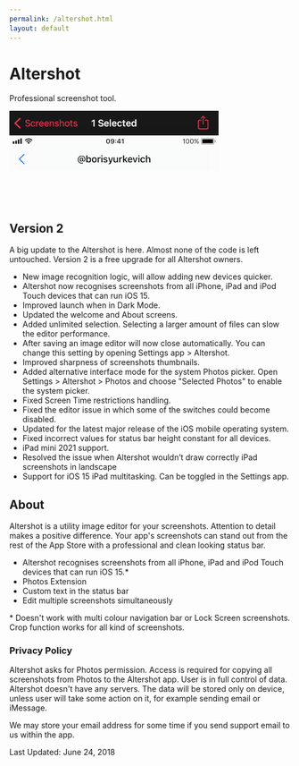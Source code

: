 ```yaml
---
permalink: /altershot.html
layout: default
---
```


<h1 class="appName">Altershot</h1>
<p class="hero">Professional screenshot tool.</p>

<img src="/images/altershot-bar.png" srcset="/images/altershot-bar_2x.png 2x" alt="Status bar with time 9:41 and full battery." style="width: 375px; height:108px;">

<a href="https://geo.itunes.apple.com/us/app/altershot-screenshot-editor/id911930618?mt=8&at=1010l4GJ" style="display:inline-block;overflow:hidden;background:url(https://linkmaker.itunes.apple.com/images/badges/en-us/badge_appstore-lrg.svg) no-repeat;width:165px;height:40px;" class="badge" aria-label="Download on the App Store"></a>

<h2>Version 2</h2>

A big update to the Altershot is here. Almost none of the code is left untouched. Version 2 is a free upgrade for all Altershot owners. 

- New image recognition logic, will allow adding new devices quicker.
- Altershot now recognises screenshots from all iPhone, iPad and iPod Touch devices that can run iOS 15.
- Improved launch when in Dark Mode.
- Updated the welcome and About screens.
- Added unlimited selection. Selecting a larger amount of files can slow the editor performance.
- After saving an image editor will now close automatically. You can change this setting by opening Settings app > Altershot.
- Improved sharpness of screenshots thumbnails.
- Added alternative interface mode for the system Photos picker. Open Settings > Altershot > Photos and choose "Selected Photos" to enable the system picker.
- Fixed Screen Time restrictions handling.
- Fixed the editor issue in which some of the switches could become disabled.
- Updated for the latest major release of the iOS mobile operating system.
- Fixed incorrect values for status bar height constant for all devices.
- iPad mini 2021 support.
- Resolved the issue when Altershot wouldn’t draw correctly iPad screenshots in landscape
- Support for iOS 15 iPad multitasking. Can be toggled in the Settings app.

<h2>About</h2>

<p>
	Altershot is a utility image editor for your screenshots. Attention to detail makes a positive difference. Your app's screenshots can stand out from the rest of the App Store with a professional and clean looking status bar.
</p>
<ul>
	<li>Altershot recognises screenshots from all iPhone, iPad and iPod Touch devices that can run iOS 15.* </li>
	<li>Photos Extension</li>
	<li>Custom text in the status bar</li>
	<li>Edit multiple screenshots simultaneously </li>
</ul>
<p>
	* Doesn't work with multi colour navigation bar or Lock Screen screenshots. Crop function works for all kind of screenshots.
</p>

<h3 id="policy">Privacy Policy</h3>
<p>
	Altershot asks for Photos permission. Access is required for 
	copying all screenshots from Photos to the Altershot app. 
	User is in full control of data. Altershot doesn't have any 
	servers. The data will be stored only on device, unless user 
	will take some action on it, for example sending email or iMessage.
</p>
<p>
	We may store your email address for some time if you send 
	support email to us within the app.
</p>
<p>
	Last Updated: June 24, 2018
</p>
